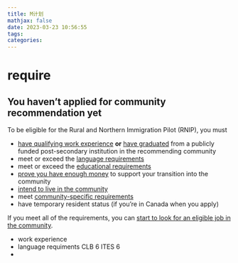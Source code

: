 ```yaml
---
title: M计划
mathjax: false
date: 2023-03-23 10:56:55
tags:
categories:
---
```


# require

## You haven’t applied for community recommendation yet

To be eligible for the Rural and Northern Immigration Pilot (RNIP), you must

- [have qualifying work experience](https://www.canada.ca/en/immigration-refugees-citizenship/services/immigrate-canada/rural-northern-immigration-pilot/pr-eligibility.html#experience) **or** [have graduated](https://www.canada.ca/en/immigration-refugees-citizenship/services/immigrate-canada/rural-northern-immigration-pilot/pr-eligibility.html#intl-students) from a publicly funded post-secondary institution in the recommending community
- meet or exceed the [language requirements](https://www.canada.ca/en/immigration-refugees-citizenship/services/immigrate-canada/rural-northern-immigration-pilot/pr-eligibility.html#language)
- meet or exceed the [educational requirements](https://www.canada.ca/en/immigration-refugees-citizenship/services/immigrate-canada/rural-northern-immigration-pilot/pr-eligibility.html#education)
- [prove you have enough money](https://www.canada.ca/en/immigration-refugees-citizenship/services/immigrate-canada/rural-northern-immigration-pilot/pr-eligibility.html#funds) to support your transition into the community
- [intend to live in the community](https://www.canada.ca/en/immigration-refugees-citizenship/services/immigrate-canada/rural-northern-immigration-pilot/pr-eligibility.html#intent)
- meet [community-specific requirements](https://www.canada.ca/en/immigration-refugees-citizenship/services/immigrate-canada/rural-northern-immigration-pilot/pr-eligibility.html#community)
- have temporary resident status (if you’re in Canada when you apply)

If you meet all of the requirements, you can [start to look for an eligible job in the community](https://www.canada.ca/en/immigration-refugees-citizenship/services/immigrate-canada/rural-northern-immigration-pilot/community-partners.html).

* work experience 
* language requiments  CLB 6 ITES 6
* 
